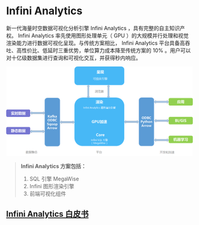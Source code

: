 # Infini Analytics

新一代海量时空数据可视化分析引擎 Infini Analytics ，具有完整的自主知识产权。 Infini Analytics 率先使用图形处理单元（ GPU ）的大规模并行处理和视觉渲染能力进行数据可视化呈现。与传统方案相比， Infini Analytics 平台具备高吞吐、高性价比、低延时三重优势，单位算力成本降至传统方案的 10% 。用户可以对十亿级数据集进行查询和可视化交互，并获得秒内响应。

![InfiniAnalytics](./img/InfiniAnalytics.png)
> **Infini Analytics 方案包括：**
> 1. SQL 引擎 MegaWise
> 2. Infini 图形渲染引擎
> 3. 前端可视化组件


## [Infini Analytics 白皮书](white_paper.md)
